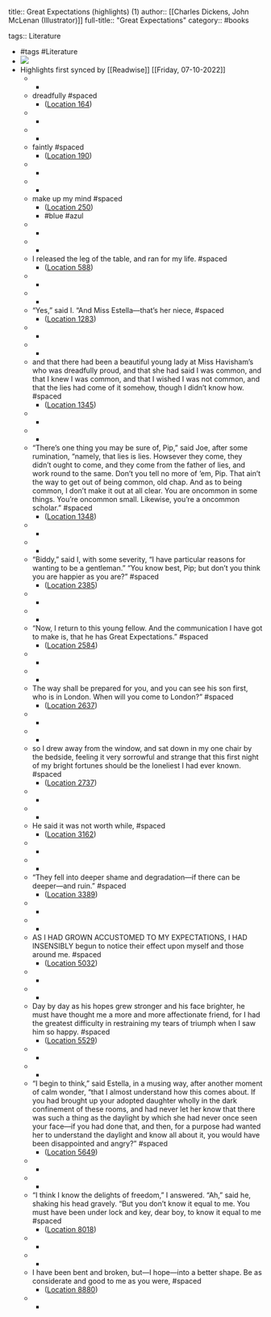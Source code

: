 title:: Great Expectations (highlights) (1)
author:: [[Charles Dickens, John McLenan (Illustrator)]]
full-title:: "Great Expectations"
category:: #books

tags:: Literature

- #tags #Literature
- ![](https://images-na.ssl-images-amazon.com/images/I/516U6tIUadL._SL200_.jpg)
- Highlights first synced by [[Readwise]] [[Friday, 07-10-2022]]
	- -
	- dreadfully #spaced
		- ([Location 164](https://readwise.io/to_kindle?action=open&asin=B01E0XDNGK&location=164))
	- -
	- -
	- faintly #spaced
		- ([Location 190](https://readwise.io/to_kindle?action=open&asin=B01E0XDNGK&location=190))
	- -
	- -
	- make up my mind #spaced
		- ([Location 250](https://readwise.io/to_kindle?action=open&asin=B01E0XDNGK&location=250))
		- #blue #azul
	- -
	- -
	- I released the leg of the table, and ran for my life. #spaced
		- ([Location 588](https://readwise.io/to_kindle?action=open&asin=B01E0XDNGK&location=588))
	- -
	- -
	- “Yes,” said I. “And Miss Estella—that’s her niece, #spaced
		- ([Location 1283](https://readwise.io/to_kindle?action=open&asin=B01E0XDNGK&location=1283))
	- -
	- -
	- and that there had been a beautiful young lady at Miss Havisham’s who was dreadfully proud, and that she had said I was common, and that I knew I was common, and that I wished I was not common, and that the lies had come of it somehow, though I didn’t know how. #spaced
		- ([Location 1345](https://readwise.io/to_kindle?action=open&asin=B01E0XDNGK&location=1345))
	- -
	- -
	- “There’s one thing you may be sure of, Pip,” said Joe, after some rumination, “namely, that lies is lies. Howsever they come, they didn’t ought to come, and they come from the father of lies, and work round to the same. Don’t you tell no more of ’em, Pip. That ain’t the way to get out of being common, old chap. And as to being common, I don’t make it out at all clear. You are oncommon in some things. You’re oncommon small. Likewise, you’re a oncommon scholar.” #spaced
		- ([Location 1348](https://readwise.io/to_kindle?action=open&asin=B01E0XDNGK&location=1348))
	- -
	- -
	- “Biddy,” said I, with some severity, “I have particular reasons for wanting to be a gentleman.” “You know best, Pip; but don’t you think you are happier as you are?” #spaced
		- ([Location 2385](https://readwise.io/to_kindle?action=open&asin=B01E0XDNGK&location=2385))
	- -
	- -
	- “Now, I return to this young fellow. And the communication I have got to make is, that he has Great Expectations.” #spaced
		- ([Location 2584](https://readwise.io/to_kindle?action=open&asin=B01E0XDNGK&location=2584))
	- -
	- -
	- The way shall be prepared for you, and you can see his son first, who is in London. When will you come to London?” #spaced
		- ([Location 2637](https://readwise.io/to_kindle?action=open&asin=B01E0XDNGK&location=2637))
	- -
	- -
	- so I drew away from the window, and sat down in my one chair by the bedside, feeling it very sorrowful and strange that this first night of my bright fortunes should be the loneliest I had ever known. #spaced
		- ([Location 2737](https://readwise.io/to_kindle?action=open&asin=B01E0XDNGK&location=2737))
	- -
	- -
	- He said it was not worth while, #spaced
		- ([Location 3162](https://readwise.io/to_kindle?action=open&asin=B01E0XDNGK&location=3162))
	- -
	- -
	- “They fell into deeper shame and degradation—if there can be deeper—and ruin.” #spaced
		- ([Location 3389](https://readwise.io/to_kindle?action=open&asin=B01E0XDNGK&location=3389))
	- -
	- -
	- AS I HAD GROWN ACCUSTOMED TO MY EXPECTATIONS, I HAD INSENSIBLY begun to notice their effect upon myself and those around me. #spaced
		- ([Location 5032](https://readwise.io/to_kindle?action=open&asin=B01E0XDNGK&location=5032))
	- -
	- -
	- Day by day as his hopes grew stronger and his face brighter, he must have thought me a more and more affectionate friend, for I had the greatest difficulty in restraining my tears of triumph when I saw him so happy. #spaced
		- ([Location 5529](https://readwise.io/to_kindle?action=open&asin=B01E0XDNGK&location=5529))
	- -
	- -
	- “I begin to think,” said Estella, in a musing way, after another moment of calm wonder, “that I almost understand how this comes about. If you had brought up your adopted daughter wholly in the dark confinement of these rooms, and had never let her know that there was such a thing as the daylight by which she had never once seen your face—if you had done that, and then, for a purpose had wanted her to understand the daylight and know all about it, you would have been disappointed and angry?” #spaced
		- ([Location 5649](https://readwise.io/to_kindle?action=open&asin=B01E0XDNGK&location=5649))
	- -
	- -
	- “I think I know the delights of freedom,” I answered. “Ah,” said he, shaking his head gravely. “But you don’t know it equal to me. You must have been under lock and key, dear boy, to know it equal to me #spaced
		- ([Location 8018](https://readwise.io/to_kindle?action=open&asin=B01E0XDNGK&location=8018))
	- -
	- -
	- I have been bent and broken, but—I hope—into a better shape. Be as considerate and good to me as you were, #spaced
		- ([Location 8880](https://readwise.io/to_kindle?action=open&asin=B01E0XDNGK&location=8880))
	- -